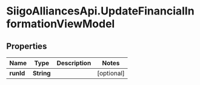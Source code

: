 # SiigoAlliancesApi.UpdateFinancialInformationViewModel

## Properties

Name | Type | Description | Notes
------------ | ------------- | ------------- | -------------
**runId** | **String** |  | [optional] 


